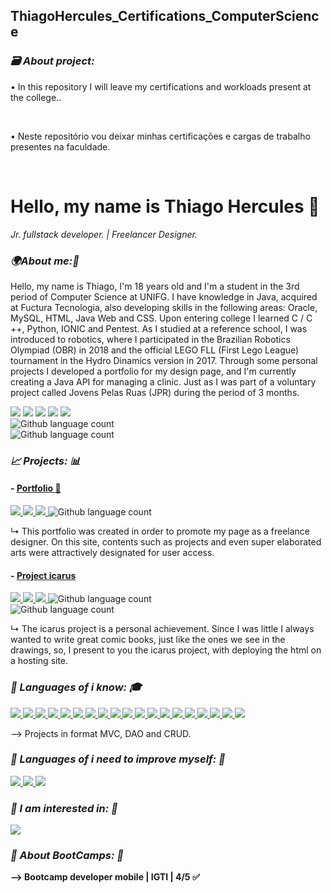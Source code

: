 <h2>ThiagoHercules_Certifications_ComputerScience</h2>

<h3><b> <em>🗃️ About project: </em> </b> </h3>
<p> • In this repository I will leave my certifications and workloads present at the college.. </p> <br>
<p> • Neste repositório vou deixar minhas certificações e cargas de trabalho presentes na faculdade.  </p>
<br>

<h1><b>Hello, my name is Thiago Hercules 👋</b><i class="fas fa-code"></i></h1>
<p><em>Jr. fullstack developer. | Freelancer Designer. </em></p>

<h3><em><b>🌍About me:🧠</b></em></h3> 
<p>Hello, my name is Thiago, I'm 18 years old and I'm a student in the 3rd period of Computer Science at UNIFG. I have knowledge in Java, acquired at Fuctura Tecnologia, also developing skills in the following areas: Oracle, MySQL, HTML, Java Web and CSS. Upon entering college I learned C / C ++, Python, IONIC and Pentest. As I studied at a reference school, I was introduced to robotics, where I participated in the Brazilian Robotics Olympiad (OBR) in 2018 and the official LEGO FLL (First Lego League) tournament in the Hydro Dinamics version in 2017. Through some personal projects I developed a portfolio for my design page, and I'm currently creating a Java API for managing a clinic. Just as I was part of a voluntary project called Jovens Pelas Ruas (JPR) during the period of 3 months.
</p>

<a href="mailto:thhercules2012@gmail.com"><img src="https://img.shields.io/badge/Gmail-D14836?style=for-the-badge&logo=gmail&logoColor=white"/></a>
<a href="https://www.linkedin.com/in/thiago-hercules-2669901ba/"><img src="https://img.shields.io/badge/LinkedIn-0077B5?style=for-the-badge&logo=linkedin&logoColor=white"/></a>
<a href="https://instagram.com/tdesigner._"><img src="https://img.shields.io/badge/Professional Instagram-ffcbdb?style=for-the-badge&logo=instagram&logoColor=black"/></a>
<a href="https://instagram.com/t.hercules02"><img src="https://img.shields.io/badge/Personal Instagram-ffcbdb?style=for-the-badge&logo=instagram&logoColor=black"/></a>
<a href="https://www.behance.net/thercules/appreciated"><img src="https://img.shields.io/badge/Behance-0077B5?style=for-the-badge&logo=behance&logoColor=white"/></a>
</br> 
![Github language count](https://img.shields.io/github/followers/Thercules?style=social)
</br>
![Github language count](https://img.shields.io/github/stars/Thercules?style=social)

<h3><em><b>📈 Projects: 📊</b></em></h3> 

#### - [Portfolio 📲](https://github.com/Thercules/PortfolioTdesigner) 
<a href="#"><img src="https://img.shields.io/badge/JavaScript-E94057?style=for-the-badge&logo=Javascript&logoColor=white"/>
</a>
<a href="#"><img src="https://img.shields.io/badge/HTML5-E94057?style=for-the-badge&logo=Html5&logoColor=white"/>
</a>
<a href="#"><img src="https://img.shields.io/badge/CSS3-E94057?style=for-the-badge&logo=Css3&logoColor=white"/>
</a>
![Github language count](https://img.shields.io/github/languages/count/Thercules/PortfolioTdesigner)
</br>
<p> ↳ This portfolio was created in order to promote my page as a freelance designer. On this site, contents such as projects and even super elaborated arts were attractively designated for user access. </p>

#### - [Project icarus](https://github.com/Thercules/Project-Icarus)
<a href="#"><img src="https://img.shields.io/badge/JavaScript-E94057?style=for-the-badge&logo=Javascript&logoColor=white"/>
</a>
<a href="#"><img src="https://img.shields.io/badge/HTML5-E94057?style=for-the-badge&logo=Html5&logoColor=white"/>
</a>
<a href="#"><img src="https://img.shields.io/badge/CSS3-E94057?style=for-the-badge&logo=Css3&logoColor=white"/>
</a>
![Github language count](https://img.shields.io/github/languages/count/Thercules/PortfolioTdesigner)
</br>
![Github language count](https://img.shields.io/github/languages/count/Thercules/Project-Icarus)
<p> ↳ The icarus project is a personal achievement. Since I was little I always wanted to write great comic books, just like the ones we see in the drawings, so, I present to you the icarus project, with deploying the html on a hosting site. </p>
<h3><em><b> 🔹 Languages of i know: 🎓</b></em></h3> 
<a href="#"><img src="https://img.shields.io/badge/Java-E94057?style=for-the-badge&logo=Java&logoColor=white"/>
</a>
<a href="#"><img src="https://img.shields.io/badge/MySQL-E94057?style=for-the-badge&logo=Mysql&logoColor=white"/>
</a>
<a href="#"><img src="https://img.shields.io/badge/SQL server-E94057?style=for-the-badge&logo=Mysql&logoColor=white"/>
</a>
<a href="#"><img src="https://img.shields.io/badge/JSF-E94057?style=for-the-badge&logo=Java&logoColor=white"/>
</a> 
<a href="#"><img src="https://img.shields.io/badge/JPA-E94057?style=for-the-badge&logo=Java&logoColor=white"/>
</a>
<a href="#"><img src="https://img.shields.io/badge/JSP-E94057?style=for-the-badge&logo=Java&logoColor=white"/>
</a>
<a href="#"><img src="https://img.shields.io/badge/JDBC-E94057?style=for-the-badge&logo=Java&logoColor=white"/>
</a>
<a href="#"><img src="https://img.shields.io/badge/Servlets-E94057?style=for-the-badge&logo=Java&logoColor=white"/>
</a>
<a href="#"><img src="https://img.shields.io/badge/Maven-E94057?style=for-the-badge&logo=Apache&logoColor=white"/>
</a>
<a href="#"><img src="https://img.shields.io/badge/SpringBoot-E94057?style=for-the-badge&logo=Spring&logoColor=white"/>
</a>
<a href="#"><img src="https://img.shields.io/badge/JWT-E94057?style=for-the-badge&logo=json&logoColor=white"/>
</a>
<a href="#"><img src="https://img.shields.io/badge/JavaScript-E94057?style=for-the-badge&logo=Javascript&logoColor=white"/>
</a>
<a href="#"><img src="https://img.shields.io/badge/Bootstrap-E94057?style=for-the-badge&logo=Bootstrap&logoColor=white"/>
</a>
<a href="#"><img src="https://img.shields.io/badge/HTML5-E94057?style=for-the-badge&logo=Html5&logoColor=white"/>
</a>
<a href="#"><img src="https://img.shields.io/badge/CSS3-E94057?style=for-the-badge&logo=Css3&logoColor=white"/>
</a> 
<a href="#"><img src="https://img.shields.io/badge/C/C++-E94057?style=for-the-badge&logo=C&logoColor=white"/>
</a>
<a href="#"><img src="https://img.shields.io/badge/PostgreSQL-E94057?style=for-the-badge&logo=PostgreSQL&logoColor=white"/>
</a>
<a href="#"><img src="https://img.shields.io/badge/React Native-E94057?style=for-the-badge&logo=React&logoColor=white"/>
</a> 
<a href="#"><img src="https://img.shields.io/badge/Android Native-E94057?style=for-the-badge&logo=Android&logoColor=white"/>
</a>
<p> --> Projects in format MVC, DAO and CRUD.</p>

<h3><em><b> 🔹 Languages of i need to improve myself: 😬</b></em></h3>
<a href="#"><img src="https://img.shields.io/badge/Oracle-E94057?style=for-the-badge&logo=Oracle&logoColor=white"/>
</a>
<a href="#"><img src="https://img.shields.io/badge/ReactJS-E94057?style=for-the-badge&logo=React&logoColor=white"/>
</a> 
<a href="#"><img src="https://img.shields.io/badge/Angular-E94057?style=for-the-badge&logo=Angular&logoColor=white"/>
</a>

<h3><em><b> 🔹 I am interested in: 🧐</em><b></h3> 
<a href="#"><img src="https://img.shields.io/badge/Flutter-E94057?style=for-the-badge&logo=Flutter&logoColor=white"/>
</a>
	
<h3><em><b> 🔶 About BootCamps: 🚀</em><b></h3> 
<p> --> Bootcamp developer mobile | IGTI | 4/5 ✅ </p>
